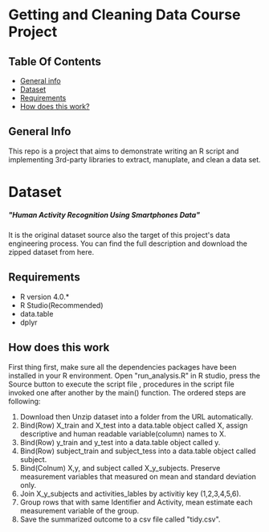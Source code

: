 # Getting and Cleaning Data Course Project

## Table Of Contents
*   [General info](#general-info)
*   [Dataset](#dataset)
*   [Requirements](#requirements)
*   [How does this work?](#how-does-this-work)

## General Info 
This repo is a project that aims to demonstrate writing an R script and implementing 3rd-party libraries to extract, manuplate, and clean a data set.

# Dataset
##### "Human Activity Recognition Using Smartphones Data" 
It is the original dataset source also the target of this project's data engineering process. You can find the full description and download the zipped dataset from here.

## Requirements
* R version 4.0.*
* R Studio(Recommended)
* data.table
* dplyr

## How does this work
First thing first, make sure all the dependencies packages have been installed in your R environment.
Open "run_analysis.R" in R studio, press the Source button to execute the script file , procedures in the script file invoked one after another by the main() function.  The ordered steps are following:
1.  Download then Unzip dataset into a folder from the URL automatically.
2.  Bind(Row) X_train and X_test into a data.table object called X, assign descriptive and human readable variable(column) names to X.
3.  Bind(Row) y_train and y_test into a data.table object called y.
4.  Bind(Row) subject_train and subject_tess into a data.table object called subject.
5.  Bind(Colnum) X,y, and subject called X_y_subjects. Preserve measurement variables that measured on mean and standard deviation only.
6.  Join X_y_subjects and activities_lables by activitiy key (1,2,3,4,5,6).
7.  Group rows that with same Identifier and Activity, mean estimate each measurement variable of the group.
8.  Save the summarized outcome to a csv file called "tidy.csv".
